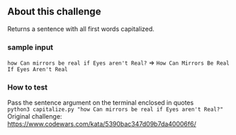 ## About this challenge
Returns a sentence with all first words capitalized. 
### sample input
`how Can mirrors be real if Eyes aren't Real?` => `How Can Mirrors Be Real If Eyes Aren't Real`
### How to test
Pass the sentence argument on the terminal enclosed in quotes  
`python3 capitalize.py "how Can mirrors be real if Eyes aren't Real?"`  
Original challenge: https://www.codewars.com/kata/5390bac347d09b7da40006f6/